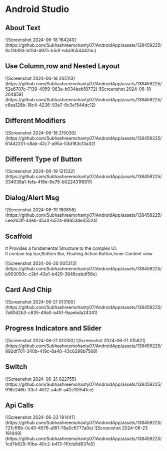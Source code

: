 <h1>Android Studio</h1>
<h2>About Text</h2>
![Screenshot 2024-06-18 164240](https://github.com/Subhashreemohanty07/AndroidApp/assets/138459225/8cf3b193-bf04-4975-b5df-e4d3b54442dc)
<h2>Use Column,row and Nested Layout</h2>
![Screenshot 2024-06-18 205113](https://github.com/Subhashreemohanty07/AndroidApp/assets/138459225/52e6707c-7139-4959-963e-b034beb18772)
![Screenshot 2024-06-18 204858](https://github.com/Subhashreemohanty07/AndroidApp/assets/138459225/c6ea128b-18c4-4236-93a7-6c3e1544dc12)
<h2>Different Modifiers</h2>
  ![Screenshot 2024-06-18 215030](https://github.com/Subhashreemohanty07/AndroidApp/assets/138459225/614d2251-c8ab-42c7-a95a-53d183cf3a32)
<h2>Different Type of Button</h2>
![Screenshot 2024-06-19 121532](https://github.com/Subhashreemohanty07/AndroidApp/assets/138459225/334038a1-fefa-4f8e-9e76-b022431f8911)
<h2>Dialog/Alert Msg</h2>
![Screenshot 2024-06-19 160658](https://github.com/Subhashreemohanty07/AndroidApp/assets/138459225/cee2b5ff-34eb-45a4-b524-94653de35524)
<h2>Scaffold</h2>
<p>It Provides a fundamental Structure to the complex UI.<br>It contain top bar,Bottom Bar, Floating Action Button,Inner Content view</p>
  ![Screenshot 2024-06-20 005313](https://github.com/Subhashreemohanty07/AndroidApp/assets/138459225/b993050c-c2bf-43e1-b429-3848cabdf58e)
<h2>Card And Chip</h2>
![Screenshot 2024-06-21 013100](https://github.com/Subhashreemohanty07/AndroidApp/assets/138459225/7a80d2b3-c835-49a0-a451-9aaebda24341)
<h2>Progress Indicators and Slider</h2>
![Screenshot 2024-06-21 013100]
![Screenshot 2024-06-21 015821](https://github.com/Subhashreemohanty07/AndroidApp/assets/138459225/892df701-340b-419c-8a46-43c6298b7568)
<h2>Switch</h2>
![Screenshot 2024-06-21 022755](https://github.com/Subhashreemohanty07/AndroidApp/assets/138459225/918e246b-33cf-4512-a4a9-a42c10f541ce)

<h2>Api Calls</h2>
![Screenshot 2024-06-23 191441](https://github.com/Subhashreemohanty07/AndroidApp/assets/138459225/721cff8b-0c49-4576-a161-78a0c6777a0e)
![Screenshot 2024-06-23 191449](https://github.com/Subhashreemohanty07/AndroidApp/assets/138459225/1cd7b629-f0be-40c2-b413-1f0cb8d937e5)


